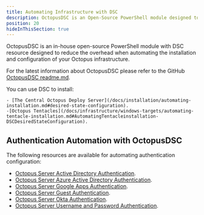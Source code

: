 ```yaml
---
title: Automating Infrastructure with DSC
description: OctopusDSC is an Open-Source PowerShell module designed to assist with the automation of Octopus infrastructure
position: 20
hideInThisSection: true
---
```

OctopusDSC is an in-house open-source PowerShell module with DSC resource designed to reduce the overhead when automating the installation and configuration of your Octopus infrastructure.

For the latest information about OctopusDSC please refer to the GitHub [OctopusDSC readme.md](https://github.com/OctopusDeploy/OctopusDSC).

You can use DSC to install:

	- [The Central Octopus Deploy Server](/docs/installation/automating-installation.md#desired-state-configuration).
	-[Octopus Tentacles](/docs/infrastructure/windows-targets/automating-tentacle-installation.md#AutomatingTentacleinstallation-DSCDesiredStateConfiguration).

## Authentication Automation with OctopusDSC

The following resources are available for automating authentication configuration:

- [Octopus Server Active Directory Authentication](https://github.com/OctopusDeploy/OctopusDSC/tree/master/OctopusDSC/DSCResources/cOctopusServerActiveDirectoryAuthentication).
- [Octopus Server Azure Active Directory Authentication](https://github.com/OctopusDeploy/OctopusDSC/tree/master/OctopusDSC/DSCResources/cOctopusServerAzureADAuthentication).
- [Octopus Server Google Apps Authentication](https://github.com/OctopusDeploy/OctopusDSC/tree/master/OctopusDSC/DSCResources/cOctopusServerGoogleAppsAuthentication).
- [Octopus Server Guest Authentication](https://github.com/OctopusDeploy/OctopusDSC/tree/master/OctopusDSC/DSCResources/cOctopusServerGuestAuthentication).
- [Octopus Server Okta Authentication](https://github.com/OctopusDeploy/OctopusDSC/tree/master/OctopusDSC/DSCResources/cOctopusServerOktaAuthentication).
- [Octopus Server Username and Password Authentication](https://github.com/OctopusDeploy/OctopusDSC/tree/master/OctopusDSC/DSCResources/cOctopusServerUsernamePasswordAuthentication).
